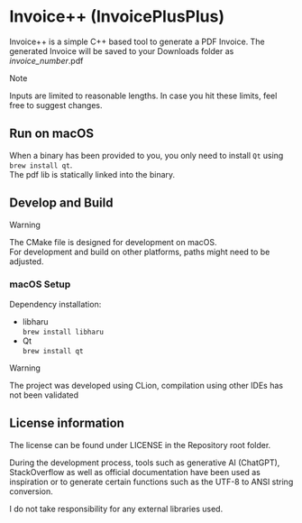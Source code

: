# Invoice++ (InvoicePlusPlus)

Invoice++ is a simple C++ based tool to generate a PDF Invoice.
The generated Invoice will be saved to your Downloads folder as *invoice_number*.pdf

>[!NOTE]
>Inputs are limited to reasonable lengths. In case you hit these limits, feel free to suggest changes.

## Run on macOS

When a binary has been provided to you, you only need to install `Qt` using `brew install qt`. <br/>
The pdf lib is statically linked into the binary.

## Develop and Build

>[!WARNING]
>The CMake file is designed for development on macOS. <br/>
>For development and build on other platforms, paths might need to be adjusted.

### macOS Setup
Dependency installation:
- libharu <br/> `brew install libharu`
- Qt <br/> `brew install qt`

>[!WARNING]
>The project was developed using CLion, compilation using other IDEs has not been validated

## License information

The license can be found under LICENSE in the Repository root folder.

During the development process, tools such as generative AI (ChatGPT), StackOverflow as well as official documentation have been used as inspiration or to generate certain functions such as the UTF-8 to ANSI string conversion.

I do not take responsibility for any external libraries used.
